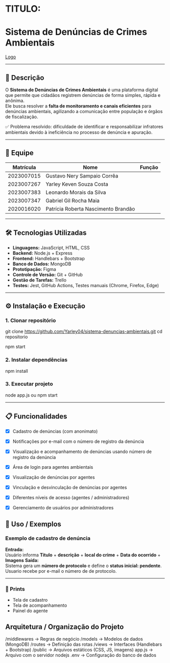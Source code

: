 # TITULO:
# Sistema de Denúncias de Crimes Ambientais

[Logo](./logo.png) 

---

## 📌 Descrição

O **Sistema de Denúncias de Crimes Ambientais** é uma plataforma digital que permite que cidadãos registrem denúncias de forma simples, rápida e anônima.  
Ele busca resolver a **falta de monitoramento e canais eficientes** para denúncias ambientais, agilizando a comunicação entre população e órgãos de fiscalização.  

✅ Problema resolvido: dificuldade de identificar e responsabilizar infratores ambientais devido à ineficiência no processo de denúncia e apuração.

---

## 👥 Equipe

| Matrícula   | Nome                                   | Função                 |
|-------------|----------------------------------------|------------------------|
| 2023007015  | Gustavo Nery Sampaio Corrêa            |                        |
| 2023007267  | Yarley Keven Souza Costa               |                        |
| 2023007383  | Leonardo Morais da Silva               |                        |
| 2023007347  | Gabriel Gil Rocha Maia                 |                        |
| 2020016020  | Patrícia Roberta Nascimento Brandão    |                        |

---

## 🛠 Tecnologias Utilizadas

- **Linguagens:** JavaScript, HTML, CSS  
- **Backend:** Node.js + Express  
- **Frontend:** Handlebars + Bootstrap  
- **Banco de Dados:** MongoDB  
- **Prototipação:** Figma  
- **Controle de Versão:** Git + GitHub  
- **Gestão de Tarefas:** Trello  
- **Testes:** Jest, GitHub Actions, Testes manuais (Chrome, Firefox, Edge)  

---

## ⚙️ Instalação e Execução

### 1. Clonar repositório
git clone https://github.com/Yarley04/sistema-denuncias-ambientais.git
cd repositorio

npm start

### 2. Instalar dependências
npm install

### 3. Executar projeto
node app.js ou npm start

---

## 📋 Funcionalidades

- [x] Cadastro de denúncias (com anonimato)  
- [x] Notificações por e-mail com o número de registro da denúncia  
- [x] Visualização e acompanhamento de denúncias usando número de registro da denúncia  
- [x] Área de login para agentes ambientais  
- [x] Visualização de denúncias por agentes  
- [x] Vinculação e desvinculação de denúncias por agentes  
- [x] Diferentes níveis de acesso (agentes / administradores)  
- [x] Gerenciamento de usuários por administradores


## 🚀 Uso / Exemplos

### Exemplo de cadastro de denúncia

**Entrada:**  
Usuário informa **Titulo** + **descrição** + **local do crime** + **Data do ocorrido** + **Imagens**
**Saída:**  
Sistema gera um **número de protocolo** e define o **status inicial: pendente**.  Usuario recebe por e-mail o número de de protocolo.

---

### 📸 Prints

- Tela de cadastro  
- Tela de acompanhamento  
- Painel do agente

## Arquitetura / Organização do Projeto

  /middlewares -> Regras de negócio
  /models      -> Modelos de dados (MongoDB)
  /routes      -> Definição das rotas
  /views       -> Interfaces (Handlebars + Bootstrap)
  /public      -> Arquivos estáticos (CSS, JS, imagens)
  app.js       -> Arquivo com o servidor nodejs
  .env        -> Configuração do banco de dados
